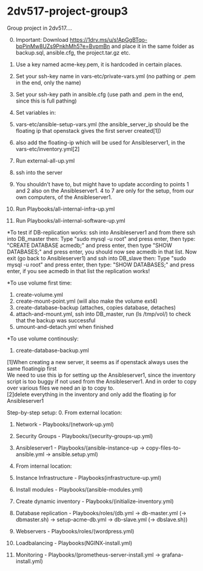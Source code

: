 # 2dv517-project-group3

Group project in 2dv517....

0. Important: Download https://1drv.ms/u/s!ApGgBTqo-bpPinMw8UZs9PnkhMh5?e=BvpmBn and place it in the same folder as backup.sql, ansible.cfg, the project.tar.gz etc.    
1. Use a key named acme-key.pem, it is hardcoded in certain places.

2. Set your ssh-key name in vars-etc/private-vars.yml (no pathing or .pem in the end, only the name)
3. Set your ssh-key path in ansible.cfg (use path and .pem in the end, since this is full pathing)    

4. Set variables in:
5. vars-etc/ansible-setup-vars.yml (the ansible_server_ip should be the floating ip that openstack gives the first server created[1])
6. also add the floating-ip which will be used for Ansibleserver1, in the vars-etc/inventory.yml[2]
7. Run external-all-up.yml    

8. ssh into the server
9. You shouldn't have to, but might have to update according to points 1 and 2 also on the Ansibleserver1. 4 to 7 are only for the setup, from our own computers, of the Ansibleserver1.
10. Run Playbooks/all-internal-infra-up.yml
11. Run Playbooks/all-internal-software-up.yml    



*To test if DB-replication works: ssh into Ansibleserver1 and from there ssh into DB_master then:
 Type "sudo mysql -u root"  and press enter, then type: "CREATE DATABASE acmedb;" and press enter, then type "SHOW DATABASES;" and press enter, you should now see acmedb in that list.
Now exit (go back to Ansibleserver1) and ssh into DB_slave then:
Type "sudo mysql -u root" and press enter, then type: "SHOW DATABASES;" and press enter, if you see acmedb in that list the replication works!

*To use volume first time:
1. create-volume.yml
2. create-mount-point.yml (will also make the volume ext4)
3. create-database-backup (attaches, copies database, detaches)
4. attach-and-mount.yml, ssh into DB_master, run (ls /tmp/vol/) to check that the backup was successful
5. umount-and-detach.yml when finished

*To use volume continously:
1. create-database-backup.yml


[1]When creating a new server, it seems as if openstack always uses the same floatingip first  
We need to use this ip for setting up the Ansibleserver1, since the inventory script is too buggy if not used from the Ansibleserver1. And in order to copy over various files we need an ip to copy to.  
[2]delete everything in the inventory and only add the floating ip for Ansibleserver1


Step-by-step setup:
0. From external location:
1. Network - Playbooks/(network-up.yml)
2. Security Groups - Playbooks/(security-groups-up.yml)
3. Ansibleserver1 - Playbooks/(ansible-instance-up -> copy-files-to-ansible.yml -> ansible.setup.yml)

0. From internal location:
1. Instance Infrastructure - Playbooks(infrastructure-up.yml)
2. Install modules - Playbooks/(ansible-modules.yml)
3. Create dynamic inventory - Playbooks/(initialize-inventory.yml) 
4. Database replication - Playbooks/roles/(db.yml -> db-master.yml (-> dbmaster.sh) -> setup-acme-db.yml -> db-slave.yml (-> dbslave.sh))
5. Webservers - Playbooks/roles/(wordpress.yml)
6. Loadbalancing - Playbooks(NGINX-install.yml)
7. Monitoring - Playbooks/(prometheus-server-install.yml -> grafana-install.yml)

